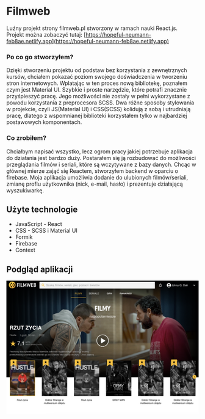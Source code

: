 # Filmweb

Luźny projekt strony filmweb.pl stworzony w ramach nauki React.js. </br> Projekt
można zobaczyć tutaj:
[https://hopeful-neumann-feb8ae.netlify.app](https://hopeful-neumann-feb8ae.netlify.app)

### Po co go stworzyłem?

Dzięki stworzeniu projektu od podstaw bez korzystania z zewnętrznych kursów,
chciałem pokazać poziom swojego doświadczenia w tworzeniu stron internetowych.
Wplatając w ten proces nową bibliotekę, poznałem czym jest Material UI. Szybkie
i proste narzędzie, które potrafi znacznie przyśpieszyć pracę. Jego możliwości
nie zostały w pełni wykorzystane z powodu korzystania z preprocesora SCSS. Dwa
różne sposoby stylowania w projekcie, czyli JS(Material UI) i CSS(SCSS) kolidują
z sobą i utrudniają pracę, dlatego z wspomnianej biblioteki korzystałem tylko w
najbardziej postawowych komponentach.

### Co zrobiłem?

Chciałbym napisać wszystko, lecz ogrom pracy jakiej potrzebuje aplikacja do
działania jest bardzo duży. Postarałem się ją rozbudować do możliwości
przeglądania filmów i seriali, które są wczytywane z bazy danych. Chcąc w
głównej mierze zająć się Reactem, stworzyłem backend w oparciu o firebase. Moja
aplikacja umożliwia dodanie do ulubionych filmów/seriali, zmianę proflu
użytkownika (nick, e-mail, hasło) i prezentuje działającą wyszukiwarkę.

## Użyte technologie

<ul>
    <li>JavaScript - React</li>
    <li>CSS - SCSS i Material UI</li>
    <li>Formik</li>
    <li>Firebase</li>
    <li>Context</li>
</ul>

## Podgląd aplikacji

<img src="./app_photo/preview.png" />
